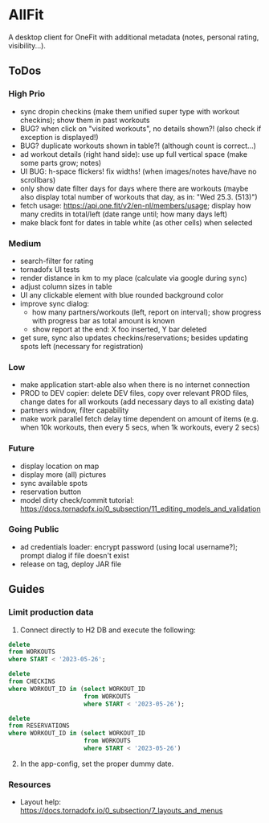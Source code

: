 # AllFit

A desktop client for OneFit with additional metadata (notes, personal rating, visibility...).

## ToDos

### High Prio

* sync dropin checkins (make them unified super type with workout checkins); show them in past workouts
* BUG? when click on "visited workouts", no details shown?! (also check if exception is displayed!)
* BUG? duplicate workouts shown in table?! (although count is correct...)
* ad workout details (right hand side): use up full vertical space (make some parts grow; notes)
* UI BUG: h-space flickers! fix widths! (when images/notes have/have no scrollbars)
* only show date filter days for days where there are workouts (maybe also display total number of workouts that day, as in: "Wed 25.3. (513)")
* fetch usage: https://api.one.fit/v2/en-nl/members/usage; display how many credits in total/left (date range until; how many days left)
* make black font for dates in table white (as other cells) when selected

### Medium

* search-filter for rating
* tornadofx UI tests
* render distance in km to my place (calculate via google during sync)
* adjust column sizes in table
* UI any clickable element with blue rounded background color
* improve sync dialog:
  * how many partners/workouts (left, report on interval); show progress with progress bar as total amount is known
  * show report at the end: X foo inserted, Y bar deleted
* get sure, sync also updates checkins/reservations; besides updating spots left (necessary for registration)

### Low

* make application start-able also when there is no internet connection
* PROD to DEV copier: delete DEV files, copy over relevant PROD files, change dates for all workouts (add necessary days to all existing data)
* partners window, filter capability
* make work parallel fetch delay time dependent on amount of items (e.g. when 10k workouts, then every 5 secs, when 1k workouts, every 2 secs)

### Future

* display location on map
* display more (all) pictures
* sync available spots
* reservation button
* model dirty check/commit tutorial: https://docs.tornadofx.io/0_subsection/11_editing_models_and_validation

### Going Public

* ad credentials loader: encrypt password (using local username?); prompt dialog if file doesn't exist
* release on tag, deploy JAR file

## Guides

### Limit production data

1. Connect directly to H2 DB and execute the following:

```sql
delete
from WORKOUTS
where START < '2023-05-26';

delete
from CHECKINS
where WORKOUT_ID in (select WORKOUT_ID
                     from WORKOUTS
                     where START < '2023-05-26');

delete
from RESERVATIONS
where WORKOUT_ID in (select WORKOUT_ID
                     from WORKOUTS
                     where START < '2023-05-26')
```

2. In the app-config, set the proper dummy date.

### Resources

* Layout help: https://docs.tornadofx.io/0_subsection/7_layouts_and_menus